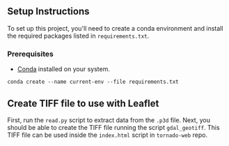 ## Setup Instructions

To set up this project, you'll need to create a conda environment and install the required packages listed in `requirements.txt`.

### Prerequisites

- [Conda](https://docs.conda.io/projects/conda/en/latest/user-guide/install/index.html) installed on your system.

```
conda create --name current-env --file requirements.txt

```
## Create TIFF file to use with Leaflet

First, run the `read.py` script to extract data from the `.p3d` file. Next, you should be able to create the TIFF file running the script `gdal_geotiff`. This TIFF file can be used inside the `index.html` script in `tornado-web` repo.
